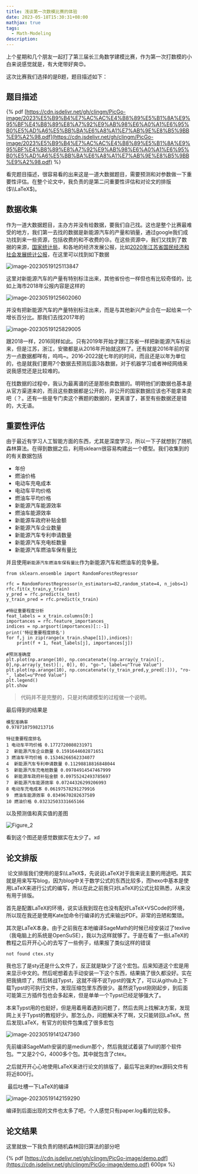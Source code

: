 ```yaml
---
title: 浅谈第一次数模比赛的体验
date: 2023-05-18T15:30:31+08:00
mathjax: true
tags:
  - Math-Modeling
description:
---
```



上个星期和几个朋友一起打了第三届长三角数学建模比赛，作为第一次打数模的小白来说感觉就是，有大佬带好爽😍。

这次比赛我们选择的是B题，题目描述如下：

题目描述
----

{% pdf [https://cdn.jsdelivr.net/gh/clingm/PicGo-image/2023%E5%B9%B4%E7%AC%AC%E4%B8%89%E5%B1%8A%E9%95%BF%E4%B8%89%E8%A7%92%E9%AB%98%E6%A0%A1%E6%95%B0%E5%AD%A6%E5%BB%BA%E6%A8%A1%E7%AB%9E%E8%B5%9BB%E9%A2%98.pdf](https://cdn.jsdelivr.net/gh/clingm/PicGo-image/2023%E5%B9%B4%E7%AC%AC%E4%B8%89%E5%B1%8A%E9%95%BF%E4%B8%89%E8%A7%92%E9%AB%98%E6%A0%A1%E6%95%B0%E5%AD%A6%E5%BB%BA%E6%A8%A1%E7%AB%9E%E8%B5%9BB%E9%A2%98.pdf) %}

​ 看完题目描述，很容易看的出来这是一道大数据题目，需要预测和对参数做一下重要性评估。在整个论文中，我负责的是第二问重要性评估和对论文的排版($\\LaTeX$)。

数据收集
----

​ 作为一道大数据题目，主办方并没有给数据，要我们自己找。这也是整个比赛最难受的地方，我们第一去找的数据是新能源汽车的产量和销量，通过google我们成功找到来一些资源，包括收费的和不收费的😢。在这些资源中，我们又找到了数据的来源，[国家统计局](http://www.stats.gov.cn/)，和各地的经济发展公报，比如[2020年江苏省国民经济和社会发展统计公报](http://tj.jiangsu.gov.cn/art/2021/3/10/art_85275_10487723.html)，在这里可以找到如下数据

![image-20230519125113847](https://cdn.jsdelivr.net/gh/clingm/PicGo-image/img/image-20230519125113847.png)

​ 这里对新能源汽车的产量有特别标注出来，其他省份也一样但也有比较奇怪的，比如上海市2018年公报内容是这样的

![image-20230519125602060](https://cdn.jsdelivr.net/gh/clingm/PicGo-image/img/image-20230519125602060.png)

并没有把新能源汽车的产量特别标注出来，而是与其他新兴产业合在一起给来一个增长百分比。那我们去找2017年的

![image-20230519125829005](https://cdn.jsdelivr.net/gh/clingm/PicGo-image/img/image-20230519125829005.png)

跟2018一样，2016同样如此。只有2019年开始才跟江苏省一样把新能源汽车标出来，但是江苏，浙江，安徽都是从2016年开始就这样了。还有就是2016年前的官方一点数据都咩有，呜呜~。2016-2022就七年的的时间，而且还是以年为单位的，也是就我们要用7个数据去预测后面3各数据，对于机器学习或者神经网络来说我感觉还是比较难的。

​ 在找数据的过程中，我认为最离谱的还是那些卖数据的。明明他们的数据也基本是从官方渠道来的，而且这些数据都是公开的，非公开的国家数据应该也不能拿来卖吧（？。还有一些是专门卖这个赛题的数据的，更离谱了，甚至有些数据还是错的，大无语。

重要性评估
-----

由于最近有学习人工智能方面的东西，尤其是深度学习，所以一下子就想到了随机森林算法。在得到数据之后，利用sklearn很容易构建出一个模型。我们收集到的的有关数据包括

*   年份
*   燃油价格
*   电动车充电成本
*   电动车平均价格
*   燃油车平均价格
*   新能源汽车能源效率
*   燃油车能源效率
*   新能源车政府补贴金额
*   新能源汽车企业数量
*   新能源汽车专利申请数量
*   新能源汽车充电桩数量
*   新能源汽车燃油车保有量比

并且使用`新能源汽车燃油车保有量比`作为新能源汽车和燃油车的竞争量。

    from sklearn.ensemble import RandomForestRegressor
    
    rfc = RandomForestRegressor(n_estimators=82,random_state=4, n_jobs=1)
    rfc.fit(x_train,y_train)
    y_pred = rfc.predict(x_test)
    y_train_pred = rfc.predict(x_train)
    
    #特征重要程度分析
    feat_labels = x_train.columns[0:]
    importances = rfc.feature_importances_
    indices = np.argsort(importances)[::-1]
    print('特征重要程度排名')
    for f,j in zip(range(x_train.shape[1]),indices):
        print(f + 1, feat_labels[j], importances[j])
    
    #预测准确度
    plt.plot(np.arange(10), np.concatenate((np.array(y_train)[:, 0],np.array(y_test)[:, 0]), 0), "go-", label=u"True Value")
    plt.plot(np.arange(10), np.concatenate((y_train_pred,y_pred[:])), "ro-", label=u"Pred Value")
    plt.legend()
    plt.show
    

> 代码并不是完整的，只是对构建模型的过程做一个说明。

最后得到的结果是

    模型准确率
    0.9787107598213716
    
    特征重要程度排名
    1 电动车平均价格 0.1772720080231971
    2  新能源汽车企业数量 0.1591644602871651
    3 燃油车平均价格 0.15346266562334077
    4  新能源汽车专利申请数量 0.11298818816848044
    5  新能源汽车充电桩数量 0.09784914547467999
    6  新能源车政府补贴金额 0.09755242493785697
    7  新能源汽车能源效率 0.07244326299206993
    8 电动车充电成本 0.06197578291279916
    9  燃油车能源效率 0.0349670282637589
    10 燃油价格 0.03232503331665166
    

以及预测值和真实值的差图

![Figure_2](https://cdn.jsdelivr.net/gh/clingm/PicGo-image/img/Figure_2.png)

看到这个图还是感觉数据实在太少了。xd

论文排版
----

​ 论文排版我们使用的是$\\LaTeX$，先说说LaTeX对于我来说主要的用途吧。其实就是用来写写blog，因为blog中关于数学公式的东西比较多，而hexo中基本是使用LaTeX来进行公式的编写，所以在此之前我只对LaTeX的公式比较熟悉，从来没有用于排版。

​ 首先是配置LaTeX的环境，说实话我到现在也没有配好LaTeX+VSCode的环境，所以现在我还是使用Kate加命令行编译的方式来输出PDF。非常的丑陋和繁琐。

​ 其次是LaTeX本身。由于之前我在本地编译SageMath的时候已经安装过了texlive（我电脑上的系统是OpenSuSE），我以为这样就够了。于是在看了一些LaTeX的教程之后开开心心的去写了一些例子，结果报了类似这样的错误

    not found ctex.sty
    

​ 我也忘了是sty还是什么文件了，反正就是缺少了这个宏包。后来知道这个宏是用来显示中文的。然后呢想着去手动安装一下这个东西，结果搞了很久都没好。实在把我搞烦了，然后转战Typst，这就不得不说Typst的强大了，可以从github上下载Typst的可执行文件，发现压缩包里东西很少。虽然说Typst刚刚起步，到后面可能第三方插件包也会多起来，但是单单一个Typst已经足够强大了。

​ 本来Typst用的也挺好，但是用着用着遇到问题了，然后去网上找解决方案，发现网上关于Typst的教程好少。那怎么办，问题解决不了啊，又只能转回LaTeX。然后发现LaTeX，有官方的软件包集成了很多宏包

![image-20230519141247360](https://cdn.jsdelivr.net/gh/clingm/PicGo-image/img/image-20230519141247360.png)

先前编译SageMath安装的是medium那个，然后我就试着装了full的那个软件包。艹又是2个G，4000多个包。其中就包含了ctex。

​ 之后就开开心心地使用LaTeX来进行论文的排版了，最后写出来的tex源码文件有将近800行。

​ 最后吐槽一下LaTeX的编译

![image-20230519142159290](https://cdn.jsdelivr.net/gh/clingm/PicGo-image/img/image-20230519142159290.png)

编译到后面出现的文件也太多了吧，个人感觉只有paper.log看的比较多。

论文结果
----

这里就放一下我负责的随机森林回归算法的部分吧

{% pdf [https://cdn.jsdelivr.net/gh/clingm/PicGo-image/demo.pdf](https://cdn.jsdelivr.net/gh/clingm/PicGo-image/demo.pdf) 600px %}
